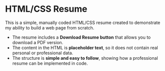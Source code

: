 # HTML/CSS Resume

This is a simple, manually coded HTML/CSS resume created to demonstrate my ability to build a web page from scratch. 

- The resume includes a **Download Resume button** that allows you to download a PDF version.  
- The content in the HTML is **placeholder text**, so it does not contain real personal or professional data.  
- The structure is **simple and easy to follow**, showing how a professional resume can be implemented in code.
